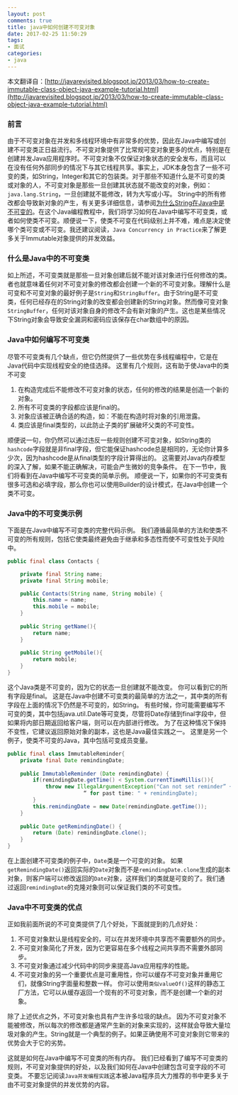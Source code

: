 ```yaml
---
layout: post
comments: true
title: java中如何创建不可变对象
date: 2017-02-25 11:50:29
tags:
- 面试
categories:
- java
---
```


本文翻译自：[http://javarevisited.blogspot.jp/2013/03/how-to-create-immutable-class-object-java-example-tutorial.html](http://javarevisited.blogspot.jp/2013/03/how-to-create-immutable-class-object-java-example-tutorial.html)

### 前言

由于不可变对象在并发和多线程环境中有非常多的优势，因此在Java中编写或创建不可变类正日益流行。不可变对象提供了比常规可变对象更多的优点，特别是在创建并发Java应用程序时。不可变对象不仅保证对象状态的安全发布，而且可以在没有任何外部同步的情况下与其它线程共享。事实上，JDK本身包含了一些不可变的类，如String，Integer和其它的包装类。对于那些不知道什么是不可变的类或对象的人，不可变对象是那些一旦创建其状态就不能改变的对象，例如：`java.lang.String`，一旦创建就不能修改，转为大写或小写。 String中的所有修改都会导致新对象的产生，有关更多详细信息，请参阅[为什么String在Java中是不可变的](http://javarevisited.blogspot.com/2010/10/why-string-is-immutable-in-java.html)。在这个Java编程教程中，我们将学习如何在Java中编写不可变类，或者如何使类不可变。顺便说一下，使类不可变在代码级别上并不难，难点是决定使哪个类可变或不可变。我还建议阅读，`Java Concurrency in Practice`来了解更多关于Immutable对象提供的并发效益。

<!-- more -->

### 什么是Java中的不可变类

如上所述，不可变类就是那些一旦对象创建后就不能对该对象进行任何修改的类。者也就意味着任何对不可变对象的修改都会创建一个新的不可变对象。理解什么是可变和不可变对象的最好例子是`String`和`StringBuffer`。由于String是不可变类，任何已经存在的String对象的改变都会创建新的String对象。然而像可变对象`StringBuffer`，任何对该对象自身的修改不会有新对象的产生。这也是某些情况下String对象会导致安全漏洞和密码应该保存在char数组中的原因。

### Java中如何编写不可变类

尽管不可变类有几个缺点，但它仍然提供了一些优势在多线程编程中，它是在Java代码中实现线程安全的绝佳选择。 这里有几个规则，这有助于使Java中的类不可变

1. 在构造完成后不能修改不可变对象的状态，任何的修改的结果是创造一个新的对象。
2. 所有不可变类的字段都应该是final的。
3. 对象应该被正确合适的构造，如：不能在构造时将对象的引用泄露。
4. 类应该是final类型的，以此防止子类的扩展破坏父类的不可变性。

顺便说一句，你仍然可以通过违反一些规则创建不可变对象，如String类的`hashcode`字段就是非final字段，但它能保证hashcode总是相同的，无论你计算多少次，因为hashcode是从final类型的字段计算得出的。 这需要对Java内存模型的深入了解，如果不能正确解决，可能会产生微妙的竞争条件。 在下一节中，我们将看到在Java中编写不可变类的简单示例。 顺便说一下，如果你的不可变类有很多可选和必填字段，那么你也可以使用Builder的设计模式，在Java中创建一个类不可变。

### Java中的不可变类示例

下面是在Java中编写不可变类的完整代码示例。 我们遵循最简单的方法和使类不可变的所有规则，包括它使类最终避免由于继承和多态性而使不可变性处于风险中。

```java
public final class Contacts {

    private final String name;
    private final String mobile;

    public Contacts(String name, String mobile) {
        this.name = name;
        this.mobile = mobile;
    }
  
    public String getName(){
        return name;
    }
  
    public String getMobile(){
        return mobile;
    }
}
```

这个Java类是不可变的，因为它的状态一旦创建就不能改变。 你可以看到它的所有字段是final。 这是在Java中创建不可变类的最简单的方法之一，其中类的所有字段在上面的情况下仍然是不可变的，如String。 有些时候，你可能需要编写不可变的类，其中包括java.util.Date等可变类，尽管将Date存储到final字段中，但如果将内部日期返回给客户端，则可以在内部进行修改。 为了在这种情况下保持不变性，它建议返回原始对象的副本，这也是Java最佳实践之一。 这里是另一个例子，使类不可变的Java，其中包括可变成员变量。

```java
public final class ImmutableReminder{
    private final Date remindingDate;
  
    public ImmutableReminder (Date remindingDate) {
        if(remindingDate.getTime() < System.currentTimeMillis()){
            throw new IllegalArgumentException("Can not set reminder” +
                        “ for past time: " + remindingDate);
        }
        this.remindingDate = new Date(remindingDate.getTime());
    }
  
    public Date getRemindingDate() {
        return (Date) remindingDate.clone();
    }
}
```

在上面创建不可变类的例子中，`Date`类是一个可变的对象。 如果`getRemindingDate()`返回实际的`Date`对象而不是`remindingDate.clone`生成的副本对象，则客户端可以修改返回的`Date`对象，这样我们的类就是可变的了。我们通过返回`remindingDate`的克隆对象则可以保证我们类的不可变性。

### Java中不可变类的优点

正如我前面所说的不可变类提供了几个好处，下面就提到的几点好处：

1. 不可变对象默认是线程安全的，可以在并发环境中共享而不需要额外的同步。
2. 不可变对象简化了开发，因为它更容易在多个线程之间共享而不需要外部同步。
3. 不可变对象通过减少代码中的同步来提高Java应用程序的性能。
4. 不可变对象的另一个重要优点是可重用性，你可以缓存不可变对象并重用它们，就像String字面量和整数一样。 你可以使用`类似valueOf()`这样的静态工厂方法，它可以从缓存返回一个现有的不可变对象，而不是创建一个新的对象。

除了上述优点之外，不可变对象也具有产生许多垃圾的缺点。 因为不可变对象不能被修改，所以每次的修改都是通常产生新的对象来实现的，这样就会导致大量垃圾对象的产生。String就是一个典型的例子。如果正确使用不可变对象则它带来的优势会大于它的劣势。

这就是如何在Java中编写不可变类的所有内存。 我们已经看到了编写不可变类的规则，不可变对象提供的好处，以及我们如何在Java中创建包含可变字段的不可变类。 不要忘记阅读`Java并发编程实践`这本被Java程序员大力推荐的书中更多关于由不可变对象提供的并发优势的内容。






